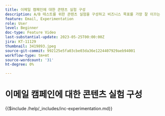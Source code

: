 ```yaml
---
title: 이메일 캠페인에 대한 콘텐츠 실험 구성
description: A/B 테스트를 위한 콘텐츠 실험을 구성하고 비즈니스 목표를 가장 잘 이끄는 이메일 콘텐츠를 탐색하는 방법에 대해 알아봅니다.
feature: Email, Experimentation
role: User
level: Beginner
doc-type: Feature Video
last-substantial-update: 2023-05-25T00:00:00Z
jira: KT-11129
thumbnail: 3419893.jpeg
source-git-commit: 992125e5fa03cbe03da36e1224407929aeb94001
workflow-type: tm+mt
source-wordcount: '31'
ht-degree: 0%

---
```



# 이메일 캠페인에 대한 콘텐츠 실험 구성

{{$include /help/_includes/inc-experimentation.md}}
